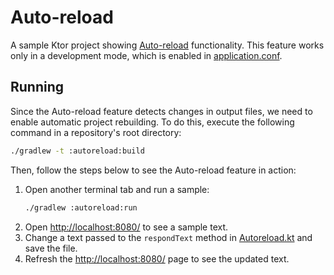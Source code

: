 # Auto-reload

A sample Ktor project showing [Auto-reload](https://ktor.io/docs/auto-reload.html) functionality. This feature works only in a development mode, which is enabled in [application.conf](resources/application.conf).

## Running

Since the Auto-reload feature detects changes in output files, we need to enable automatic project rebuilding. To do this, execute the following command in a repository's root directory:
```bash
./gradlew -t :autoreload:build
```

Then, follow the steps below to see the Auto-reload feature in action:
1. Open another terminal tab and run a sample:
   ```bash
   ./gradlew :autoreload:run
   ```
1. Open [http://localhost:8080/](http://localhost:8080/) to see a sample text.
1. Change a text passed to the  `respondText` method in [Autoreload.kt](src/Autoreload.kt) and save the file.
1. Refresh the [http://localhost:8080/](http://localhost:8080/) page to see the updated text.
